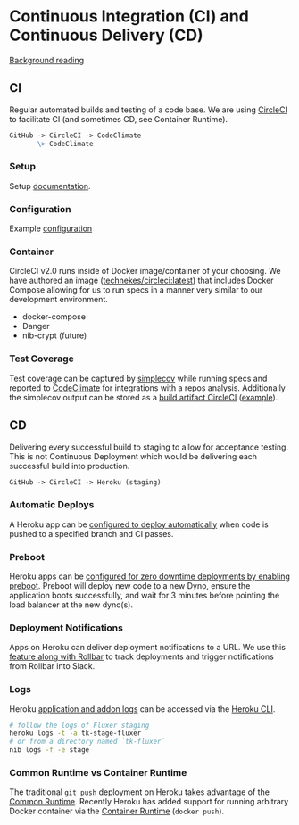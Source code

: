 # Continuous Integration (CI) and <br/> Continuous Delivery (CD)

[Background reading](https://codeship.com/continuous-integration-essentials)

## CI

Regular automated builds and testing of a code base. We are using [CircleCI](https://circleci.com/docs/2.0/) to facilitate CI (and sometimes CD, see Container Runtime).

```md
GitHub -> CircleCI -> CodeClimate
       \> CodeClimate
```

### Setup

Setup [documentation]().

### Configuration

Example [configuration](https://github.com/technekes/fluxer/blob/master/.circleci/config.yml)

### Container

CircleCI v2.0 runs inside of Docker image/container of your choosing. We have authored an image ([technekes/circleci:latest](https://github.com/technekes/docker-circleci/blob/master/Dockerfile)) that includes Docker Compose allowing for us to run specs in a manner very similar to our development environment.

* docker-compose
* Danger
* nib-crypt (future)

### Test Coverage

Test coverage can be captured by [simplecov](https://rubygems.org/gems/simplecov) while running specs and reported to [CodeClimate](https://docs.codeclimate.com/docs/configuring-test-coverage) for integrations with a repos analysis. Additionally the simplecov output can be stored as a [build artifact CircleCI](https://circleci.com/docs/2.0/artifacts/) ([example](https://circleci.com/gh/technekes/technekes-services-gem/8)).

## CD

Delivering every successful build to staging to allow for acceptance testing. This is not Continuous Deployment which would be delivering each successful build into production.

```md
GitHub -> CircleCI -> Heroku (staging)
```

### Automatic Deploys

A Heroku app can be [configured to deploy automatically](https://devcenter.heroku.com/articles/github-integration#automatic-deploys) when code is pushed to a specified branch and CI passes.

### Preboot

Heroku apps can be [configured for zero downtime deployments by enabling preboot](https://devcenter.heroku.com/articles/preboot). Preboot will deploy new code to a new Dyno, ensure the application boots successfully, and wait for 3 minutes before pointing the load balancer at the new dyno(s).

### Deployment Notifications

Apps on Heroku can deliver deployment notifications to a URL. We use this [feature along with Rollbar](https://rollbar.com/docs/deploys/heroku/) to track deployments and trigger notifications from Rollbar into Slack.

### Logs

Heroku [application and addon logs](https://devcenter.heroku.com/articles/logging) can be accessed via the [Heroku CLI](https://devcenter.heroku.com/articles/heroku-cli).

```sh
# follow the logs of Fluxer staging
heroku logs -t -a tk-stage-fluxer
# or from a directory named `tk-fluxer`
nib logs -f -e stage
```

### Common Runtime vs Container Runtime

The traditional `git push` deployment on Heroku takes advantage of the [Common Runtime](https://devcenter.heroku.com/articles/dyno-runtime#common-runtime). Recently Heroku has added support for running arbitrary Docker container via the [Container Runtime](https://devcenter.heroku.com/articles/container-registry-and-runtime) (`docker push`).
